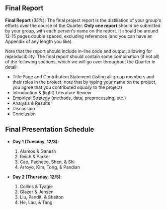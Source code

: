## Final Report

**Final Report** (*35%*): The final project report is the distillation of your group's efforts over the course of the Quarter. **Only one report** should be submitted by your group, with each person's name on the report. It should be around 12-15 pages double spaced, excluding references (and you can have an Appendix of any length you like). 

Note that the report should include in-line code and output, allowing for reproducibility. The final report should contain some combination (if not all) of the following sections, which we will go over throughout the Quarter in detail:
	
* Title Page and Contribution Statement (listing all group members and their roles in the project; note that by typing your name on the project, you agree that you contributed *equally* to the project)
* Introduction & (light) Literature Review
* Empirical Strategy (methods, data, preprocessing, etc.)
* Analysis & Results
* Discussion
* Conclusion

## Final Presentation Schedule

* **Day 1 (Tuesday, 12/3)**:
	1. Alamos & Ganesh
	2. Reich & Parker
	3. Cao, Pacheco, Shen, & Shi
	4. Arroyo, Kim, Tong, & Pandian

* **Day 2 (Thursday, 12/5)**:
	1. Collins & Tyagie
	2. Glazer & Jensen
	3. Liu, Pandit, & Shelton
	4. He, Lau, & Tang
